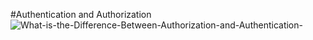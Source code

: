#Authentication and Authorization
![What-is-the-Difference-Between-Authorization-and-Authentication-](https://user-images.githubusercontent.com/69050649/103527459-2eb2b980-4ea4-11eb-9bd2-3faabd1a9b90.png)
